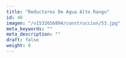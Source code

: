 ```yaml
---
title: "Reductores De Agua Alto Rango"
id: 40
imagen: "/v1532656894/construccion/53.jpg"
meta_keywords: ""
meta_description: ""
draft: false
weight: 0
---
```

